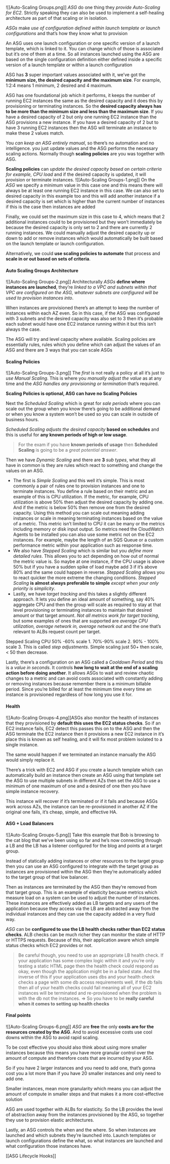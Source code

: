 ![[Auto-Scaling Groups.png]]
*ASG* do one thing they *provide Auto-Scaling for EC2*. Strictly speaking they can also be used to implement a self-healing architecture as part of that scaling or in isolation.

*ASGs* make *use of configuration defined within launch template or launch configurations* and that’s how they know what to provision

An ASG uses one launch configuration or one specific version of a launch template, which is linked to it. You can change which of those is associated but it’s one of them at a time. So all instances launched using the ASG are based on the single configuration definition either defined inside a specific version of a launch template or within a launch configuration

ASG has **3** super important values associated with it, we’ve got the **minimum size, the desired capacity and the maximum size**. For example, 1:2:4 means 1 minimum, 2 desired and 4 maximum.

ASG has one foundational job which it performs, it keeps the number of running EC2 instances the same as the desired capacity and it does this by provisioning or terminating instances. So the **desired capacity always has to be more than the minimum size and less than the maximum size**. If you have a desired capacity of 2 but only one running EC2 instance than the ASG provisions a new instance. If you have a desired capacity of 2 but to have 3 running EC2 instances then the ASG will terminate an instance to make these 2 values match.

You *can keep an ASG entirely manual*, so there’s no automation and no intelligence. you just update values and the ASG performs the necessary scaling actions. Normally though **scaling policies** are you was together with ASG.

**Scaling policies** can *update the desired capacity based on certain criteria for example, CPU load* and if the desired capacity is updated, it will provision or terminate instances.
![[Auto-Scaling Groups-1.png]]
On the *ASG* we specify a minimum value in this case one and this means there will always be at least one running EC2 instance in this case. We can also set to desired capacity in this example too and this will add another instance if a desired capacity is set which is higher than the current number of instances if this is the case then instances are added

Finally, we could set the maximum size in this case to 4, which means that 2 additional instances could to be provisioned but they won’t immediately be because the desired capacity is only set to 2 and there are currently 2 running instances. We could manually adjust the desired capacity up or down to add or remove instances which would automatically be built based on the launch template or launch configuration.

Alternatively, we could **use scaling policies to automate** that process and **scale in or out based on sets of criteria**.
#### Auto Scaling Groups Architecture
![[Auto-Scaling Groups-2.png]]
Architecturally *ASGs* **define where instances are launched**, they’re *linked to a VPC and subnets within that VPC are configured on the ASG, whatever subnets are configured will be used to provision instances into*.

When instances are provisioned there’s an attempt to keep the number of instances within each AZ even. So in this case, if the ASG was configured with 3 subnets and the desired capacity was also set to 3 then it’s probable each subnet would have one EC2 instance running within it but this isn’t always the case.

The ASG will try and level capacity where available. Scaling policies are essentially rules, rules which you define which can adjust the values of an ASG and there are 3 ways that you can scale ASGs
#### Scaling Policies
![[Auto-Scaling Groups-3.png]]
The *first* is not really a policy at all it’s just to *use Manual Scaling*. This is where you *manually adjust the value* as at any time and the *ASG handles any provisioning or termination* that’s required.

**Scaling Policies is optional, ASG can have no Scaling Policies**

Next the *Scheduled Scaling* which is great for *sale periods* where you can scale out the group when you know there’s going to be additional demand or when you know a system won’t be used so you can scale in outside of business hours.

*Scheduled Scaling* *adjusts the desired capacity* **based on schedules** and this is useful for **any known periods of high or low usage**.

> For the exam if you have **known periods of usage** then **Scheduled Scaling** is going to be a *great potential answer*.

Then we have *Dynamic Scaling* and there are **3** *sub types*, what they all have in common is they are rules which react to something and change the values on an ASG.

- The first is *Simple Scaling* and this well it’s simple. This is most commonly a pair of rules one to provision instances and one to terminate instances. You define a rule based on their metric and an example of this is CPU utilization. If the metric, for example, CPU utilization is above 50% then adjust the desired capacity by adding one. And if the metric is below 50% then remove one from the desired capacity. Using this method you can scale out meaning adding instances or scale in meaning terminating instances based on the value of a metric. This metric isn’t limited to CPU it can be many or the metrics including memory or disk input output. So metrics need the CloudWatch Agents to be installed you can also use some metric not on the EC2 instances. For example, maybe the length of an SQS Queue or a custom performance metric within your application such as response time.
- We also have *Stepped Scaling* which is similar but you *define more detailed rules*. This allows you to act depending on how out of normal the metric value is. So maybe at one instance, if the CPU usage is above 50% but if you have a sudden spike of load maybe add 3 if it’s above 80% and the same could happen in reverse. *Stepped Scaling* allows you to react quicker the more extreme the changing conditions. *Stepped Scaling* **is almost always preferable to simple** *except when your only priority is simplicity*.
- Lastly, we have *target tracking* and this takes a slightly different approach. It lets you define an ideal amount of something, say 40% aggregate CPU and then the group will scale as required to stay at that level provisioning or terminating instances to maintain that desired amount or that target amount. *Not all metrics work for target tracking*, but some examples of ones that are supported are *average CPU utilization, average network in, average network out* and the one that’s relevant to ALBs request count per target.

Stepped Scaling CPU 50% -60% scale 1.
70%-90% scale 2.
90% - 100% scale 3.
This is called _step adjustments_.
Simple scaling just 50+ then scale, < 50 then decrease.

Lastly, there’s a configuration on an ASG called a *Cooldown Period* and this is a *value in seconds*. It controls **how long to wait at the end of a scaling action before doing another**. It allows ASGs to wait and review chaotic changes to a metric and can avoid costs associated with constantly adding or removing instances because remember there is a minimum billable period. Since you’re billed for at least the minimum time every time an instance is provisioned regardless of how long you use it for.
#### Health
![[Auto-Scaling Groups-4.png]]ASGs also monitor the health of instances that they provisioned by **default this uses the EC2 status checks**. So if an EC2 instance fails, EC2 detect this passes this on to the ASG and then the ASG terminate the EC2 instance then it provisions a new EC2 instance in it’s place this is known as self healing, and it will fix most problem isolated to a single instance.

The same would happen if we terminated an instance manually the ASG would simply replace it.

There’s a trick with EC2 and ASG if you create a launch template which can automatically build an instance then create an ASG using that template set the ASG to use multiple subnets in different AZs then set the ASG to use a minimum of one maximum of one and a desired of one then you have simple instance recovery.

This instance will recover if it’s terminated or if it fails and because ASGs work across AZs, the instance can be re-provisioned in another AZ if the original one fails, it’s cheap, simple, and effective HA.
#### ASG + Load Balancers
![[Auto-Scaling Groups-5.png]]
Take this example that Bob is browsing to the cat blog that we’ve been using so far and he’s now connecting through a LB and the LB has a listener configured for the blog and points at a target group.

Instead of statically adding instances or other resources to the target group then you can use an ASG configured to integrate with the target group as instances are provisioned within the ASG then they’re automatically added to the target group of that low balancer.

Then as instances are terminated by the ASG then they’re removed from that target group. This is an example of elasticity because metrics which measure load on a system can be used to adjust the number of instances. These instances are effectively added as LB targets and any users of the application because they access via the LB are abstracted away from the individual instances and they can use the capacity added in a very fluid way.

*ASG* can be **configured to use the LB health checks rather than EC2 status checks**. ALB checks can be much richer they can monitor the state of HTTP or HTTPS requests. Because of this, their application aware which simple status checks which EC2 provides or not.

> Be careful though, you need to use an appropriate LB health check. If your application has some complex logic within it and you’re only testing a static HTML page then the health check could respond as okay, even though the application might be in a failed state. And the inverse of this if your application uses dbs and your health check checks a page with some db access requirements well, if the db fails then all of your health checks could fail meaning all of your EC2 instances will be terminated and re-provisioned when the problem is with the db not the instances. ⇒ So you have to be **really careful when it comes to setting up health checks**
#### Final points
![[Auto-Scaling Groups-6.png]]
*ASG* are **free** the only **costs are for the resources created by the ASG**. And to avoid excessive costs use cool downs within the ASG to avoid rapid scaling.

To be cost effective you should also think about using more smaller instances because this means you have more granular control over the amount of compute and therefore costs that are incurred by your ASG.

So if you have 2 larger instances and you need to add one, that’s gonna cost you a lot more than if you have 20 smaller instances and only need to add one.

Smaller instances, mean more granularity which means you can adjust the amount of compute in smaller steps and that makes it a more cost-effective solution

ASG are used together with ALBs for elasticity. So the LB provides the level of abstraction away from the instances provisioned by the ASG, so together they use to provision elastic architectures.

Lastly, an ASG controls the when and the where. So when instances are launched and which subnets they’re launched into. Launch templates or launch configurations define the what, so what instances are launched and what configuration those instances have.

[[ASG Lifecycle Hooks]]


